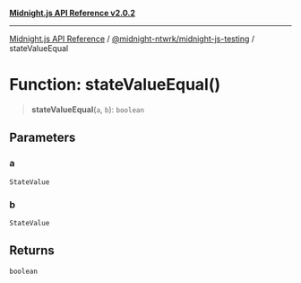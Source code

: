 [**Midnight.js API Reference v2.0.2**](../../../README.md)

***

[Midnight.js API Reference](../../../packages.md) / [@midnight-ntwrk/midnight-js-testing](../README.md) / stateValueEqual

# Function: stateValueEqual()

> **stateValueEqual**(`a`, `b`): `boolean`

## Parameters

### a

`StateValue`

### b

`StateValue`

## Returns

`boolean`
